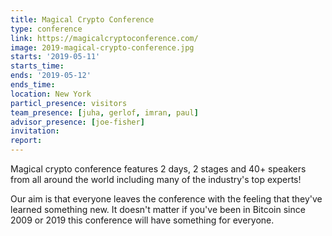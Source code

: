 ```yaml
---
title: Magical Crypto Conference
type: conference
link: https://magicalcryptoconference.com/
image: 2019-magical-crypto-conference.jpg
starts: '2019-05-11'
starts_time:
ends: '2019-05-12'
ends_time:
location: New York
particl_presence: visitors
team_presence: [juha, gerlof, imran, paul]
advisor_presence: [joe-fisher]
invitation:
report:
---
```


Magical crypto conference features 2 days, 2 stages and 40+ speakers from all around the world including many of the industry's top experts!

Our aim is that everyone leaves the conference with the feeling that they've learned something new. It doesn't matter if you've been in Bitcoin since 2009 or 2019 this conference will have something for everyone.